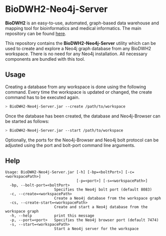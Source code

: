 # BioDWH2-Neo4j-Server
**BioDWH2** is an easy-to-use, automated, graph-based data warehouse and mapping tool for bioinformatics and medical informatics. The main repository can be found [here](https://github.com/BioDWH2/BioDWH2).

This repository contains the **BioDWH2-Neo4j-Server** utility which can be used to create and explore a Neo4j graph database from any BioDWH2 workspace. There is no need for any Neo4j installation. All necessary components are bundled with this tool.

## Usage
Creating a database from any workspace is done using the following command. Every time the workspace is updated or changed, the create command has to be executed again.
~~~BASH
> BioDWH2-Neo4j-Server.jar --create /path/to/workspace
~~~

Once the database has been created, the database and Neo4j-Browser can be started as follows:
~~~BASH
> BioDWH2-Neo4j-Server.jar --start /path/to/workspace
~~~

Optionally, the ports for the Neo4j-Browser and Neo4j bolt protocol can be adjusted using the port and bolt-port command line arguments.

## Help
~~~
Usage: BioDWH2-Neo4j-Server.jar [-h] [-bp=<boltPort>] [-c=<workspacePath>]
                                [-p=<port>] [-s=<workspacePath>]
  -bp, --bolt-port=<boltPort>
                      Specifies the Neo4j bolt port (default 8083)
  -c, --create=<workspacePath>
                      Create a Neo4j database from the workspace graph
  -cs, --create-start=<workspacePath>
                      Create and start a Neo4j database from the workspace graph
  -h, --help          print this message
  -p, --port=<port>   Specifies the Neo4j browser port (default 7474)
  -s, --start=<workspacePath>
                      Start a Neo4j server for the workspace
~~~